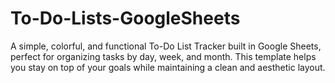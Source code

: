 # To-Do-Lists-GoogleSheets
A simple, colorful, and functional To-Do List Tracker built in Google Sheets, perfect for organizing tasks by day, week, and month.  This template helps you stay on top of your goals while maintaining a clean and aesthetic layout.
